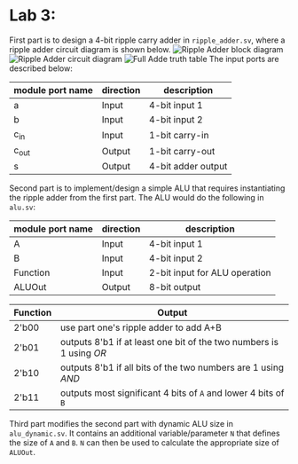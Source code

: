 # Lab 3:
First part is to design a 4-bit ripple carry adder in `ripple_adder.sv`, where a ripple adder circuit diagram is shown below.
![Ripple Adder block diagram](https://www.gatevidyalay.com/wp-content/uploads/2018/06/4-bit-Ripple-Carry-Adder.png)
![Ripple Adder circuit diagram](https://www.researchgate.net/profile/Nikos-Mastorakis/publication/234773872/figure/fig6/AS:299927193309191@1448519623733/Full-adder-using-XOR-gates-and-a-MUX.png)
![Full Adde truth table](https://www.computersciencebytes.com/wp-content/uploads/2017/07/half_adder_truth_table_2.png)
The input ports are described below:

| module port name | direction | description |
| ----------- | ----------------- | ------------------------- |
| a | Input | 4-bit input 1 |
| b | Input | 4-bit input 2 |
| c<sub>in</sub> | Input | 1-bit carry-in |
| c<sub>out</sub> | Output | 1-bit carry-out |
| s | Output | 4-bit adder output |

Second part is to implement/design a simple ALU that requires instantiating the ripple adder from the first part. The ALU would do the following in `alu.sv`:

| module port name | direction | description |
| ----------- | ----------------- | ------------------------- |
| A | Input | 4-bit input 1 |
| B | Input | 4-bit input 2 |
| Function | Input | 2-bit input for ALU operation |
| ALUOut | Output | 8-bit output|

| Function | Output |
| ----------- | --------------------------------------- |
| 2'b00 | use part one's ripple adder to add A+B |
| 2'b01 | outputs 8'b1 if at least one bit of the two numbers is 1 using *OR* |
| 2'b10 | outputs 8'b1 if all bits of the two numbers are 1 using *AND* |
| 2'b11 | outputs most significant 4 bits of `A` and lower 4 bits of `B` |

Third part modifies the second part with dynamic ALU size in `alu_dynamic.sv`. It contains an additional variable/parameter `N` that defines the size of `A` and `B`. `N` can then be used to calculate the appropriate size of `ALUOut`.
